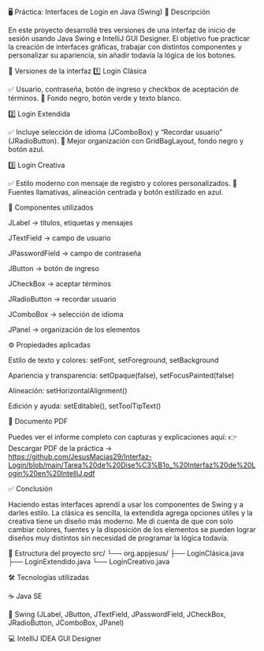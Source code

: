 🖥️ Práctica: Interfaces de Login en Java (Swing)
📌 Descripción

En este proyecto desarrollé tres versiones de una interfaz de inicio de sesión usando Java Swing e IntelliJ GUI Designer.
El objetivo fue practicar la creación de interfaces gráficas, trabajar con distintos componentes y personalizar su apariencia, sin añadir todavía la lógica de los botones.

🎨 Versiones de la interfaz
1️⃣ Login Clásica

✅ Usuario, contraseña, botón de ingreso y checkbox de aceptación de términos.
🎨 Fondo negro, botón verde y texto blanco.

2️⃣ Login Extendida

✅ Incluye selección de idioma (JComboBox) y “Recordar usuario” (JRadioButton).
🎨 Mejor organización con GridBagLayout, fondo negro y botón azul.

3️⃣ Login Creativa

✅ Estilo moderno con mensaje de registro y colores personalizados.
🎨 Fuentes llamativas, alineación centrada y botón estilizado en azul.

🧩 Componentes utilizados

JLabel → títulos, etiquetas y mensajes

JTextField → campo de usuario

JPasswordField → campo de contraseña

JButton → botón de ingreso

JCheckBox → aceptar términos

JRadioButton → recordar usuario

JComboBox → selección de idioma

JPanel → organización de los elementos

⚙️ Propiedades aplicadas

Estilo de texto y colores: setFont, setForeground, setBackground

Apariencia y transparencia: setOpaque(false), setFocusPainted(false)

Alineación: setHorizontalAlignment()

Edición y ayuda: setEditable(), setToolTipText()

📄 Documento PDF

Puedes ver el informe completo con capturas y explicaciones aquí:
👉 Descargar PDF de la práctica -> https://github.com/JesusMacias29/Interfaz-Login/blob/main/Tarea%20de%20Dise%C3%B1o_%20Interfaz%20de%20Login%20en%20IntelliJ.pdf

✅ Conclusión

Haciendo estas interfaces aprendí a usar los componentes de Swing y a darles estilo.
La clásica es sencilla, la extendida agrega opciones útiles y la creativa tiene un diseño más moderno. Me di cuenta de que con solo cambiar colores, fuentes y la disposición de los elementos se pueden lograr diseños muy distintos sin necesidad de programar la lógica todavía.

📂 Estructura del proyecto
src/
 └── org.appjesus/
      ├── LoginClásica.java
      ├── LoginExtendido.java
      └── LoginCreativo.java

🛠️ Tecnologías utilizadas

☕ Java SE

🎨 Swing (JLabel, JButton, JTextField, JPasswordField, JCheckBox, JRadioButton, JComboBox, JPanel)

💻 IntelliJ IDEA GUI Designer
